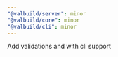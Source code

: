 ```yaml
---
"@valbuild/server": minor
"@valbuild/core": minor
"@valbuild/cli": minor
---
```


Add validations and with cli support
